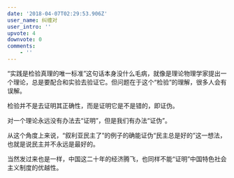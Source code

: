 ```yaml
---
date: '2018-04-07T02:29:53.906Z'
user_name: 纠缠对
user_intro: ''
upvote: 4
downvote: 0
comments:
    - ''
---
```


“实践是检验真理的唯一标准”这句话本身没什么毛病，就像是理论物理学家提出一个理论，总是要配合和实验去验证它。但问题在于这个“检验”的理解，很多人会有误解。

检验并不是去证明其正确性，而是证明它是不是错的，即证伪。

对一个理论永远没有办法去“证明”，但是我们有办法“证伪”。

从这个角度上来说，“叙利亚民主了”的例子的确能证伪“民主总是好的”这一想法，也就是说民主并不永远是最好的。

当然发过来也是一样，中国这二十年的经济腾飞，也同样不能“证明”中国特色社会主义制度的优越性。
